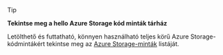> [!TIP]
> 
> **Tekintse meg a hello Azure Storage kód minták tárház**
> 
> Letölthető és futtatható, könnyen használható teljes körű Azure Storage-kódmintákért tekintse meg az [Azure Storage-minták](https://docs.microsoft.com/en-us/azure/storage/storage-samples-dotnet) listáját.



